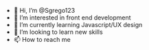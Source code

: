 - 👋 Hi, I’m @Sgrego123
- 👀 I’m interested in front end development 
- 🌱 I’m currently learning Javascript/UX design
- 💞️ I’m looking to learn new skills
- 📫 How to reach me 

<!---
Sgrego123/Sgrego123 is a ✨ special ✨ repository because its `README.md` (this file) appears on your GitHub profile.
You can click the Preview link to take a look at your changes.
--->
